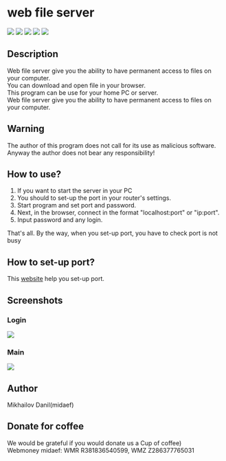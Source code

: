 # web file server

![](https://img.shields.io/github/stars/midaef/web_file_server?style=social) [![](https://img.shields.io/badge/NameLess-Corporation-green)](https://github.com/NameLessCorporation) ![](https://img.shields.io/badge/JDK%20-10.0.1-blue) [![](https://img.shields.io/discord/416940275223625738?color=yellow)](https://discord.gg/tfanwYd) [![](https://img.shields.io/badge/Donate-web%20file%20server-orange)](https://qiwi.me/midaef)

## Description

Web file server give you the ability to have permanent access to files on your computer.   
You can download and open file in your browser.  
This program can be use for your home PC or server.  
Web file server give you the ability to have permanent access to files on your computer.  

## Warning

The author of this program does not call for its use as malicious software.  
Anyway the author does not bear any responsibility!  

## How to use?

1. If you want to start the server in your PC  
2. You should to set-up the port in your router's settings.  
3. Start program and set port and password.  
4. Next, in the browser, connect in the format "localhost:port" or "ip:port".  
5. Input password and any login.

That's all.
By the way, when you set-up port, you have to check port is not busy 

## How to set-up port?
This [website](https://www.wikihow.com/Set-Up-Port-Forwarding-on-a-Router) help you set-up port.

## Screenshots

### Login
![](https://raw.githubusercontent.com/midaef/web_file_server/master/docs/login.png)

### Main
![](https://raw.githubusercontent.com/midaef/web_file_server/master/docs/main.png)

## Author

Mikhailov Danil(midaef)

## Donate for coffee

We would be grateful if you would donate us a Cup of coffee)  
Webmoney midaef: WMR R381836540599, WMZ Z286377765031  
